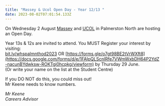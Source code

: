 ```yaml
---
title: "Massey & Ucol Open Day - Year 12/13 "
date: 2023-08-02T07:01:54.133Z
---
```

On Wednesday 2 August [Massey](https://www.massey.ac.nz/about/events/open-day-2023-manawat%C5%AB-campus/) and [UCOL](https://www.ucol.ac.nz/events/2023/08/02/ucol-te-pukenga-manawatu-open-day) in Palmerston North are hosting an Open Day.  

Year 13s & 12s are invited to attend. You MUST Register your interest by visiting:  
[bit.ly/whspalmnthod2023](https://accounts.google.com/v3/signin/confirmidentifier?dsh=S67920487%3A1687158376639381&authuser=0&continue=https%3A%2F%2Fdocs.google.com%2Fforms%2Fd%2Fe%2F1FAIpQLScnIRfe7VWmWxbDH64P2YdZ-nacunBYdwksw-ROKTgi0hcpkg%2Fviewform%3Fusp%3Dsend_form&ffgf=1&followup=https%3A%2F%2Fdocs.google.com%2Fforms%2Fd%2Fe%2F1FAIpQLScnIRfe7VWmWxbDH64P2YdZ-nacunBYdwksw-ROKTgi0hcpkg%2Fviewform%3Fusp%3Dsend_form&ifkv=Af_xneGY7Ji2ZTPPKD23FF2Ggxe8X1trZAp3Sm1ifGFB_GwQaZ-udakDTg6S_slRqK8F5d_WVJ_ypQ&ltmpl=forms&osid=1&passive=1209600&service=wise&flowName=GlifWebSignIn&flowEntry=ServiceLogin) OR [https://forms.gle/o7gt98BE2tVrWXft8](https://docs.google.com/forms/d/e/1FAIpQLScnIRfe7VWmWxbDH64P2YdZ-nacunBYdwksw-ROKTgi0hcpkg/viewform)
by Thursday 29 June.  
(Or write your name on the list at the Student Centre)  

If you DO NOT do this, you could miss out!  
Mr Keene needs to know numbers.

*Mr Keene  
Careers Advisor*